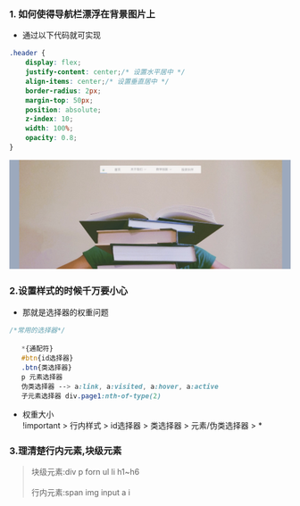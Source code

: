 ### 1. 如何使得导航栏漂浮在背景图片上<br>
* 通过以下代码就可实现
```css
.header {
    display: flex;  
    justify-content: center;/* 设置水平居中 */
    align-items: center;/* 设置垂直居中 */
    border-radius: 2px; 
    margin-top: 50px;
    position: absolute;
    z-index: 10;
    width: 100%;
    opacity: 0.8;
}

```
![导航栏飘浮在背景上](https://github.com/wangxinyu123/SKill/blob/master/JavaScript/Img/header.png)<br>

### 2.设置样式的时候千万要小心<br>
* 那就是选择器的权重问题   
```css
/*常用的选择器*/
   
   *{通配符}
   #btn{id选择器}
   .btn{类选择器}
   p 元素选择器
   伪类选择器 --> a:link, a:visited, a:hover, a:active
   子元素选择器 div.page1:nth-of-type(2)

```

* 权重大小<br>
!important > 行内样式 > id选择器 > 类选择器 > 元素/伪类选择器 > *  <br>

### 3.理清楚行内元素,块级元素<br>

> 块级元素:div p forn ul li h1~h6 <br>   
> 行内元素:span img input a i

